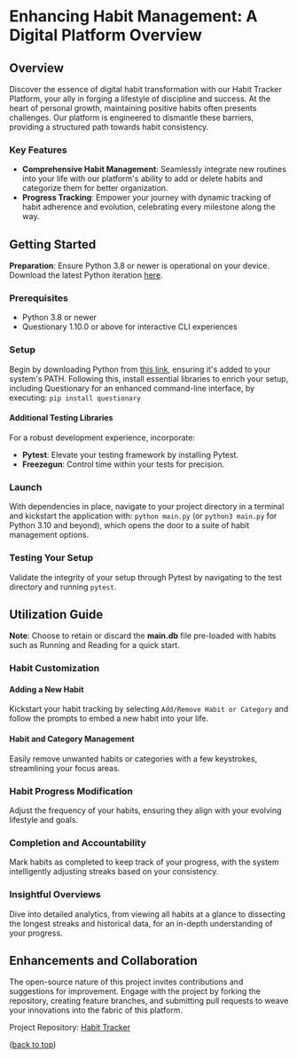 # Enhancing Habit Management: A Digital Platform Overview

## Overview
Discover the essence of digital habit transformation with our Habit Tracker Platform, your ally in forging a lifestyle of discipline and success. At the heart of personal growth, maintaining positive habits often presents challenges. Our platform is engineered to dismantle these barriers, providing a structured path towards habit consistency.

### Key Features
- **Comprehensive Habit Management**: Seamlessly integrate new routines into your life with our platform's ability to add or delete habits and categorize them for better organization.
- **Progress Tracking**: Empower your journey with dynamic tracking of habit adherence and evolution, celebrating every milestone along the way.

## Getting Started
**Preparation**: Ensure Python 3.8 or newer is operational on your device. Download the latest Python iteration [here](https://www.python.org/downloads/).

### Prerequisites
- Python 3.8 or newer
- Questionary 1.10.0 or above for interactive CLI experiences

### Setup
Begin by downloading Python from [this link](https://www.python.org/downloads/), ensuring it's added to your system's PATH. Following this, install essential libraries to enrich your setup, including Questionary for an enhanced command-line interface, by executing: `pip install questionary`


#### Additional Testing Libraries
For a robust development experience, incorporate:
- **Pytest**: Elevate your testing framework by installing Pytest.
- **Freezegun**: Control time within your tests for precision.

### Launch
With dependencies in place, navigate to your project directory in a terminal and kickstart the application with: `python main.py`
(or `python3 main.py` for Python 3.10 and beyond), which opens the door to a suite of habit management options.

### Testing Your Setup
Validate the integrity of your setup through Pytest by navigating to the test directory and running `pytest`.

## Utilization Guide

**Note**: Choose to retain or discard the **main.db** file pre-loaded with habits such as Running and Reading for a quick start.

### Habit Customization
#### Adding a New Habit
Kickstart your habit tracking by selecting `Add/Remove Habit or Category` and follow the prompts to embed a new habit into your life.

#### Habit and Category Management
Easily remove unwanted habits or categories with a few keystrokes, streamlining your focus areas.

### Habit Progress Modification
Adjust the frequency of your habits, ensuring they align with your evolving lifestyle and goals.

### Completion and Accountability
Mark habits as completed to keep track of your progress, with the system intelligently adjusting streaks based on your consistency.

### Insightful Overviews
Dive into detailed analytics, from viewing all habits at a glance to dissecting the longest streaks and historical data, for an in-depth understanding of your progress.

## Enhancements and Collaboration
The open-source nature of this project invites contributions and suggestions for improvement. Engage with the project by forking the repository, creating feature branches, and submitting pull requests to weave your innovations into the fabric of this platform.

Project Repository: [Habit Tracker](https://github.com/OwningLikeNp/Habit-Tracker)

(<a href="#overview">back to top</a>)

